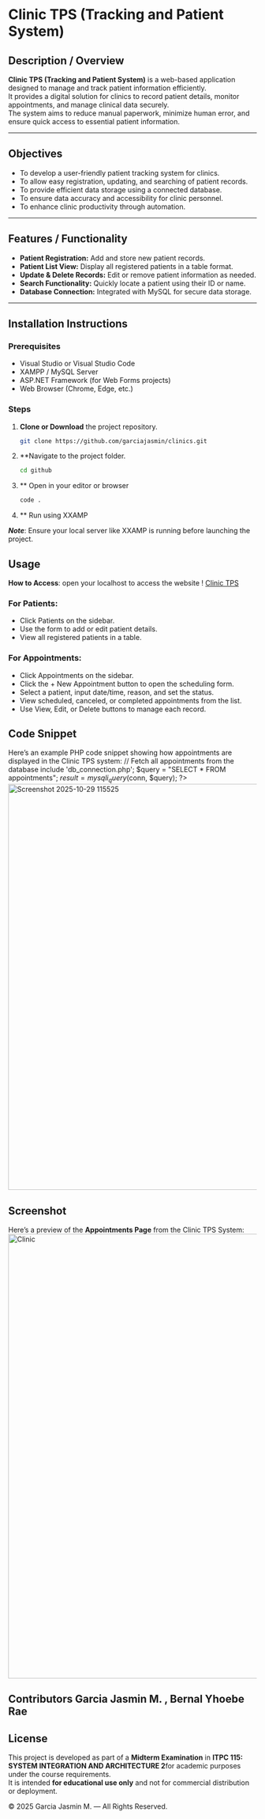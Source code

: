 # Clinic TPS (Tracking and Patient System)

## Description / Overview
**Clinic TPS (Tracking and Patient System)** is a web-based application designed to manage and track patient information efficiently.  
It provides a digital solution for clinics to record patient details, monitor appointments, and manage clinical data securely.  
The system aims to reduce manual paperwork, minimize human error, and ensure quick access to essential patient information.

---

## Objectives
- To develop a user-friendly patient tracking system for clinics.  
- To allow easy registration, updating, and searching of patient records.  
- To provide efficient data storage using a connected database.  
- To ensure data accuracy and accessibility for clinic personnel.  
- To enhance clinic productivity through automation.

---

## Features / Functionality
- **Patient Registration:** Add and store new patient records.  
- **Patient List View:** Display all registered patients in a table format.  
- **Update & Delete Records:** Edit or remove patient information as needed.  
- **Search Functionality:** Quickly locate a patient using their ID or name.  
- **Database Connection:** Integrated with MySQL for secure data storage.  

---

## Installation Instructions

### Prerequisites
- Visual Studio or Visual Studio Code  
- XAMPP / MySQL Server  
- ASP.NET Framework (for Web Forms projects)  
- Web Browser (Chrome, Edge, etc.)

### Steps
1. **Clone or Download** the project repository.  
   ```bash
   git clone https://github.com/garciajasmin/clinics.git
2. **Navigate to the project folder.
   ```bash
   cd github
3. ** Open in your editor or browser
    ```bash
    code .
4. ** Run using XXAMP

***Note***: Ensure your local server like XXAMP is running before launching the project. 
   


## Usage
**How to Access**: open your localhost to access the website
! [Clinic TPS](http://127.0.0.1:8000/patients)

### For Patients:
- Click Patients on the sidebar.
- Use the form to add or edit patient details.
- View all registered patients in a table.

### For Appointments:

- Click Appointments on the sidebar.
- Click the + New Appointment button to open the scheduling form.
- Select a patient, input date/time, reason, and set the status.
- View scheduled, canceled, or completed appointments from the list.
- Use View, Edit, or Delete buttons to manage each record.

## Code Snippet
Here’s an example PHP code snippet showing how appointments are displayed in the Clinic TPS system:
// Fetch all appointments from the database
include 'db_connection.php';
$query = "SELECT * FROM appointments";
$result = mysqli_query($conn, $query);
?>
<img width="1529" height="821" alt="Screenshot 2025-10-29 115525" src="https://github.com/user-attachments/assets/7eb7514c-cf02-4542-91d5-36ae8c24eba2" />

## Screenshot

Here’s a preview of the **Appointments Page** from the Clinic TPS System:
<img width="1919" height="899" alt="Clinic " src="https://github.com/user-attachments/assets/12c3cbd3-af1f-4433-855c-c41da823c2a6" />

## Contributors Garcia Jasmin M. , Bernal Yhoebe Rae 

## License

This project is developed as part of a **Midterm Examination** in **ITPC 115: SYSTEM INTEGRATION AND ARCHITECTURE 2**for academic purposes under the course requirements.  
It is intended **for educational use only** and not for commercial distribution or deployment.  

© 2025 Garcia Jasmin M. — All Rights Reserved.

